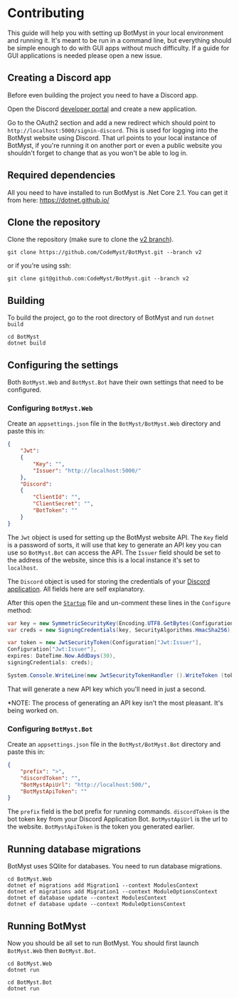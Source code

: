 # Contributing

This guide will help you with setting up BotMyst in your local environment and running it. It's meant to be run in a command line, but everything should be simple enough to do with GUI apps without much difficulty. If a guide for GUI applications is needed please open a new issue.

## Creating a Discord app

Before even building the project you need to have a Discord app.

Open the Discord [developer portal](https://discordapp.com/developers/applications/) and create a new application.

Go to the OAuth2 section and add a new redirect which should point to `http://localhost:5000/signin-discord`. This is used for logging into the BotMyst website using Discord. That url points to your local instance of BotMyst, if you're running it on another port or even a public website you shouldn't forget to change that as you won't be able to log in.

## Required dependencies

All you need to have installed to run BotMyst is .Net Core 2.1. You can get it from here: https://dotnet.github.io/

## Clone the repository

Clone the repository (make sure to clone the [v2 branch](https://github.com/CodeMyst/BotMyst/tree/v2)).

```
git clone https://github.com/CodeMyst/BotMyst.git --branch v2
```

or if you're using ssh:
```
git clone git@github.com:CodeMyst/BotMyst.git --branch v2
```

## Building

To build the project, go to the root directory of BotMyst and run `dotnet build`

```
cd BotMyst
dotnet build
```

## Configuring the settings

Both `BotMyst.Web` and `BotMyst.Bot` have their own settings that need to be configured.

### Configuring `BotMyst.Web`

Create an `appsettings.json` file in the `BotMyst/BotMyst.Web` directory and paste this in:

```json
{
    "Jwt":
    {
        "Key": "",
        "Issuer": "http://localhost:5000/"
    },
    "Discord":
    {
        "ClientId": "",
        "ClientSecret": "",
        "BotToken": ""
    }
}
```

The `Jwt` object is used for setting up the BotMyst website API. The `Key` field is a password of sorts, it will use that key to generate an API key you can use so `BotMyst.Bot` can access the API. The `Issuer` field should be set to the address of the website, since this is a local instance it's set to `localhost`.

The `Discord` object is used for storing the credentials of your [Discord application](#creating-a-discord-app). All fields here are self explanatory.

After this open the [`Startup`](BotMyst.Web/Startup.cs) file and un-comment these lines in the `Configure` method:

```csharp
var key = new SymmetricSecurityKey(Encoding.UTF8.GetBytes(Configuration["Jwt:Key"]));
var creds = new SigningCredentials(key, SecurityAlgorithms.HmacSha256);

var token = new JwtSecurityToken(Configuration["Jwt:Issuer"],
Configuration["Jwt:Issuer"],
expires: DateTime.Now.AddDays(30),
signingCredentials: creds);

System.Console.WriteLine(new JwtSecurityTokenHandler ().WriteToken (token));
```

That will generate a new API key which you'll need in just a second.

*NOTE: The process of generating an API key isn't the most pleasant. It's being worked on.

### Configuring `BotMyst.Bot`

Create an `appsettings.json` file in the `BotMyst/BotMyst.Bot` directory and paste this in:

```json
{
    "prefix": ">",
    "discordToken": "",
    "BotMystApiUrl": "http://localhost:500/",
    "BotMystApiToken": ""
}
```

The `prefix` field is the bot prefix for running commands. `discordToken` is the bot token key from your Discord Application Bot. `BotMystApiUrl` is the url to the website. `BotMystApiToken` is the token you generated earlier.

## Running database migrations

BotMyst uses SQlite for databases. You need to run database migrations.

```
cd BotMyst.Web
dotnet ef migrations add Migration1 --context ModulesContext
dotnet ef migrations add Migration1 --context ModuleOptionsContext
dotnet ef database update --context ModulesContext
dotnet ef database update --context ModuleOptionsContext
```

## Running BotMyst

Now you should be all set to run BotMyst. You should first launch `BotMyst.Web` then `BotMyst.Bot`.

```
cd BotMyst.Web
dotnet run
```
```
cd BotMyst.Bot
dotnet run
```
